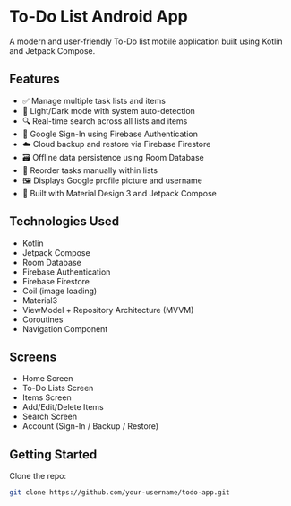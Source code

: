 # To-Do List Android App

A modern and user-friendly To-Do list mobile application built using Kotlin and Jetpack Compose.

## Features

- ✅ Manage multiple task lists and items
- 🌙 Light/Dark mode with system auto-detection
- 🔍 Real-time search across all lists and items
- 🔐 Google Sign-In using Firebase Authentication
- ☁️ Cloud backup and restore via Firebase Firestore
- 🗃️ Offline data persistence using Room Database
- 🔄 Reorder tasks manually within lists
- 🖼️ Displays Google profile picture and username
- 📱 Built with Material Design 3 and Jetpack Compose

## Technologies Used

- Kotlin
- Jetpack Compose
- Room Database
- Firebase Authentication
- Firebase Firestore
- Coil (image loading)
- Material3
- ViewModel + Repository Architecture (MVVM)
- Coroutines
- Navigation Component

## Screens

- Home Screen  
- To-Do Lists Screen  
- Items Screen  
- Add/Edit/Delete Items  
- Search Screen  
- Account (Sign-In / Backup / Restore)

## Getting Started

Clone the repo:
   ```bash
   git clone https://github.com/your-username/todo-app.git
